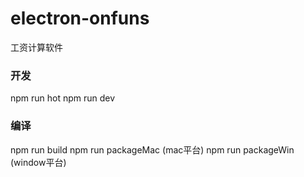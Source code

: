 # electron-onfuns
工资计算软件

### 开发
npm run hot
npm run dev

### 编译
npm run build
npm run packageMac (mac平台)
npm run packageWin (window平台)

